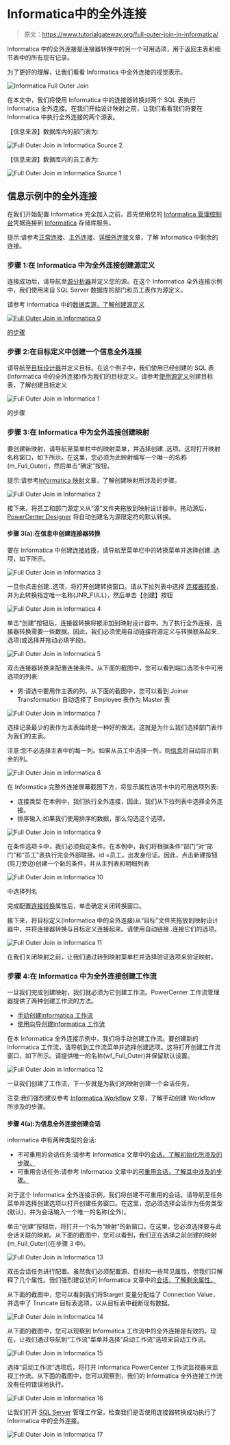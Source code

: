 # Informatica中的全外连接

> 原文：<https://www.tutorialgateway.org/full-outer-join-in-informatica/>

Informatica 中的全外连接是连接器转换中的另一个可用选项，用于返回主表和细节表中的所有现有记录。

为了更好的理解，让我们看看 Informatica 中全外连接的视觉表示。

![Informatica Full Outer Join](img/3a3d1263dd640ec870d6f1954acc473e.png)

在本文中，我们将使用 Informatica 中的连接器转换对两个 SQL 表执行 Informatica 全外连接。在我们开始设计映射之前，让我们看看我们将要在 Informatica 中执行全外连接的两个源表。

【信息来源】数据库内的部门表为:

![Full Outer Join in Informatica Source 2](img/ad381458ba62b31c1adda685a07425df.png)

【信息来源】数据库内的员工表为:

![Full Outer Join in Informatica Source 1](img/0ff8d03a63d3f2d830c98da1fdb1ad4e.png)

## 信息示例中的全外连接

在我们开始配置 Informatica 完全加入之前，首先使用您的 [Informatica 管理控制台](https://www.tutorialgateway.org/informatica-admin-console/)凭据连接到 [Informatica](https://www.tutorialgateway.org/informatica/) 存储库服务。

提示:请参考[正常连接](https://www.tutorialgateway.org/joiner-transformation-in-informatica/)、[主外连接](https://www.tutorialgateway.org/master-outer-join-in-informatica/)、[详细外连接](https://www.tutorialgateway.org/detail-outer-join-in-informatica/)文章，了解 Informatica 中剩余的连接。

### 步骤 1:在 Informatica 中为全外连接创建源定义

连接成功后，请导航至[源分析器](https://www.tutorialgateway.org/informatica-source-analyzer/)并定义您的源。在这个 Informatica 全外连接示例中，我们使用来自 SQL Server 数据库的部门和员工表作为源定义。

请参考 Informatica 中的[数据库源，了解创建源定义](https://www.tutorialgateway.org/database-source-in-informatica/)

[![Full Outer Join in Informatica 0](img/6cfeb12e7d92fff5e6376fd60bbe687f.png)](https://www.tutorialgateway.org/database-source-in-informatica/)

[的步骤](https://www.tutorialgateway.org/database-source-in-informatica/)

### 步骤 2:在目标定义中创建一个信息全外连接

请导航至[目标设计器](https://www.tutorialgateway.org/target-designer-in-informatica/)并定义目标。在这个例子中，我们使用已经创建的 SQL 表(Informatica 中的全外连接)作为我们的目标定义。请参考[使用源定义](https://www.tutorialgateway.org/create-informatica-target-table-using-source-definition/)创建目标表，了解创建目标定义

![Full Outer Join in Informatica 1](img/15649df8006ea560333b457a7417cd9e.png)

的步骤

### 步骤 3:在 Informatica 中为全外连接创建映射

要创建新映射，请导航至菜单栏中的映射菜单，并选择创建..选项。这将打开映射名称窗口，如下所示。在这里，您必须为此映射编写一个唯一的名称(m_Full_Outer)，然后单击“确定”按钮。

提示:请参考[Informatica 映射](https://www.tutorialgateway.org/informatica-mapping/)文章，了解创建映射所涉及的步骤。

![Full Outer Join in Informatica 2](img/8bff0aa1d52675c7722e08291f940cd0.png)

接下来，将员工和部门源定义从“源”文件夹拖放到映射设计器中。拖动源后， [PowerCenter Designer](https://www.tutorialgateway.org/informatica-powercenter-designer/) 将自动创建名为源限定符的默认转换。

#### 步骤 3(a):在信息中创建连接器转换

要在 Informatica 中创建[连接转换](https://www.tutorialgateway.org/joiner-transformation-in-informatica/)，请导航至菜单栏中的转换菜单并选择创建..选项，如下所示。

![Full Outer Join in Informatica 3](img/604e71e33ccbca2bf5ccf1042fc75f00.png)

一旦你点击创建..选项，将打开创建转换窗口。请从下拉列表中选择 [连接器转换](https://www.tutorialgateway.org/joiner-transformation-in-informatica/)，并为此转换指定唯一名称(JNR_FULL)，然后单击【创建】按钮

![Full Outer Join in Informatica 4](img/3162571d66a238b86a45f2bc2a68413d.png)

单击“创建”按钮后，连接器转换将被添加到映射设计器中。为了执行全外连接，连接器转换需要一些数据。因此，我们必须使用自动链接将源定义与转换联系起来..选项(或选择并拖动必填字段)。

![Full Outer Join in Informatica 5](img/77b771ca40aa555f307934a3eee2e360.png)

双击连接器转换来配置连接条件。从下面的截图中，您可以看到端口选项卡中可用选项的列表:

*   男:请选中要用作主表的列。从下面的截图中，您可以看到 Joiner Transformation 自动选择了 Employee 表作为 Master 表

![Full Outer Join in Informatica 7](img/1ba81efa73e94431e57963333b742315.png)

选择记录最少的表作为主表始终是一种好的做法。这就是为什么我们选择部门表作为我们的主表。

注意:您不必选择主表中的每一列。如果从员工中选择一列，则[信息](https://www.tutorialgateway.org/informatica/)将自动显示剩余的列。

![Full Outer Join in Informatica 8](img/2f059617bc23ee2eab471b464b5f4f07.png)

在 Informatica 完整外连接屏幕截图下方，将显示属性选项卡中的可用选项列表:

*   连接类型:在本例中，我们执行全外连接，因此，我们从下拉列表中选择全外连接。
*   排序输入:如果我们使用排序的数据，那么勾选这个选项。

![Full Outer Join in Informatica 9](img/839ef475b5d8ba96a47d18374112ef15.png)

在条件选项卡中，我们必须指定条件。在本例中，我们将根据条件“部门”对“部门”和“员工”表执行完全外部联接。id =员工。出发身份证。因此，点击新建按钮(剪刀旁边)创建一个新的条件，并从主列表和明细列表

![Full Outer Join in Informatica 10](img/aa7ee1427bdcec6875061b72f8c463e4.png)

中选择列名

完成配置[连接转换](https://www.tutorialgateway.org/joiner-transformation-in-informatica/)属性后，单击确定关闭转换窗口。

接下来，将目标定义(Informatica 中的全外连接)从“目标”文件夹拖放到映射设计器中，并将连接器转换与目标定义连接起来。请使用自动链接..连接它们的选项。

![Full Outer Join in Informatica 11](img/b3250e7054250c22dc34f7492d48ea65.png)

在我们关闭映射之前，让我们通过转到映射菜单栏并选择验证选项来验证映射。

### 步骤 4:在 Informatica 中为全外连接创建工作流

一旦我们完成创建映射，我们就必须为它创建工作流。PowerCenter 工作流管理器提供了两种创建工作流的方法。

*   [手动创建Informatica 工作流](https://www.tutorialgateway.org/informatica-workflow/)
*   [使用向导创建Informatica 工作流](https://www.tutorialgateway.org/informatica-workflow-using-wizard/)

在本 Informatica 全外连接示例中，我们将手动创建工作流。要创建新的Informatica 工作流，请导航到工作流菜单并选择创建选项。这将打开创建工作流窗口，如下所示。请提供唯一的名称(wf_Full_Outer)并保留默认设置。

![Full Outer Join in Informatica 12](img/b309f326258977530b8955d022239e91.png)

一旦我们创建了工作流，下一步就是为我们的映射创建一个会话任务。

注意:我们强烈建议参考 [Informatica Workflow](https://www.tutorialgateway.org/informatica-workflow/) 文章，了解手动创建 Workflow 所涉及的步骤。

#### 步骤 4(a):为信息全外连接创建会话

informatica 中有两种类型的会话:

*   不可重用的会话任务:请参考 Informatica 文章中的[会话，了解初始化所涉及的步骤。](https://www.tutorialgateway.org/session-in-informatica/)
*   可重用会话任务:请参考 Informatica 文章中的[可重用会话，了解其中涉及的步骤。](https://www.tutorialgateway.org/reusable-session-in-informatica/)

对于这个 Informatica 全外连接示例，我们将创建不可重用的会话。请导航至任务菜单并选择创建选项以打开创建任务窗口。在这里，您必须选择会话作为任务类型(默认)，并为会话输入一个唯一的名称(全外)。

单击“创建”按钮后，将打开一个名为“映射”的新窗口。在这里，您必须选择要与此会话关联的映射。从下面的截图中，您可以看到，我们正在选择之前创建的映射(m_Full_Outer)(在步骤 3 中)。

![Full Outer Join in Informatica 13](img/caec53e55b3a79a3bcfad5f8dad37d8a.png)

双击会话任务进行配置。虽然我们必须配置源、目标和一些常见属性，但我们只解释了几个属性。我们强烈建议访问 Informatica 文章中的[会话，了解剩余属性。](https://www.tutorialgateway.org/session-in-informatica/)

从下面的截图中，您可以看到我们将$target 变量分配给了 Connection Value，并选中了 Truncate 目标表选项，以从目标表中截断现有数据。

![Full Outer Join in Informatica 14](img/cf650edd650c0d63102be31f308cd0cd.png)

从下面的截图中，您可以观察到 Informatica 工作流中的全外连接是有效的。现在，让我们通过导航到“工作流”菜单并选择“启动工作流”选项来启动工作流。

![Full Outer Join in Informatica 15](img/6a406f9286fdd5eb266c5060888db53f.png)

选择“启动工作流”选项后，将打开 Informatica PowerCenter 工作流监视器来监视工作流。从下面的截图中，您可以观察到，我们的 Informatica 全外连接工作流没有任何错误地执行。

![Full Outer Join in Informatica 16](img/1bc3f92552aeb21865c1ffc0d753a6d9.png)

让我们打开 [SQL Server](https://www.tutorialgateway.org/sql/) 管理工作室，检查我们是否使用连接器转换成功执行了 Informatica 中的全外连接。

![Full Outer Join in Informatica 17](img/431c7764633204e5250a48b7c651f0ad.png)